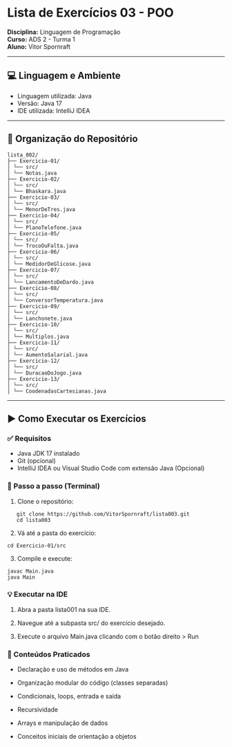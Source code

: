# Lista de Exercícios 03 - POO
**Disciplina:** Linguagem de Programação  
**Curso:** ADS 2 - Turma 1  
**Aluno:** Vitor Spornraft

---

## 💻 Linguagem e Ambiente

- Linguagem utilizada: Java
- Versão: Java 17
- IDE utilizada: IntelliJ IDEA

---

## 📁 Organização do Repositório
```
lista_002/
├── Exercicio-01/
│ └── src/
│ └── Notas.java
├── Exercicio-02/
│ └── src/
│ └── Bhaskara.java
├── Exercicio-03/
│ └── src/
│ └── MenorDeTres.java
├── Exercicio-04/
│ └── src/
│ └── PlanoTelefone.java
├── Exercicio-05/
│ └── src/
│ └── TrocoOuFalta.java
├── Exercicio-06/
│ └── src/
│ └── MedidorDeGlicose.java
├── Exercicio-07/
│ └── src/
│ └── LancamentoDeDardo.java
├── Exercicio-08/
│ └── src/
│ └── ConversorTemperatura.java
├── Exercicio-09/
│ └── src/
│ └── Lanchonete.java
├── Exercicio-10/
│ └── src/
│ └── Multiplos.java
├── Exercicio-11/
│ └── src/
│ └── AumentoSalarial.java
├── Exercicio-12/
│ └── src/
│ └── DuracaoDoJogo.java
├── Exercicio-13/
│ └── src/
│ └── CoodenadasCartesianas.java
```
---

## ▶️ Como Executar os Exercícios

### ✅ Requisitos

- Java JDK 17 instalado
- Git (opcional)
- IntelliJ IDEA ou Visual Studio Code com extensão Java (Opcional)

### 🔧 Passo a passo (Terminal)

1. Clone o repositório:
```
   git clone https://github.com/VitorSpornraft/lista003.git
   cd lista003
```
2. Vá até a pasta do exercício:
```
cd Exercicio-01/src
```
3. Compile e execute:
```
javac Main.java
java Main
```
### 💡 Executar na IDE
1. Abra a pasta lista001 na sua IDE.

2. Navegue até a subpasta src/ do exercício desejado.

3. Execute o arquivo Main.java clicando com o botão direito > Run

### 🧠 Conteúdos Praticados
- Declaração e uso de métodos em Java

- Organização modular do código (classes separadas)

- Condicionais, loops, entrada e saída

- Recursividade

- Arrays e manipulação de dados

- Conceitos iniciais de orientação a objetos
